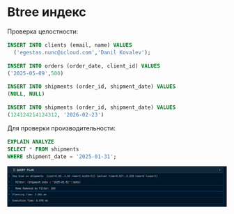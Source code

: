 # Btree индекс

Проверка целостности:

```sql
INSERT INTO clients (email, name) VALUES 
  ('egestas.nunc@icloud.com','Danil Kovalev');
```

```sql
INSERT INTO orders (order_date, client_id) VALUES
('2025-05-09',500)
```

```sql
INSERT INTO shipments (order_id, shipment_date) VALUES                                                    
(NULL, NULL)
```

```sql
INSERT INTO shipments (order_id, shipment_date) VALUES                                                    
(124124214124312, '2026-02-23')
```

Для проверки производительности:

```sql
EXPLAIN ANALYZE
SELECT * FROM shipments
WHERE shipment_date = '2025-01-31';
```

![img.png](images/img.png)